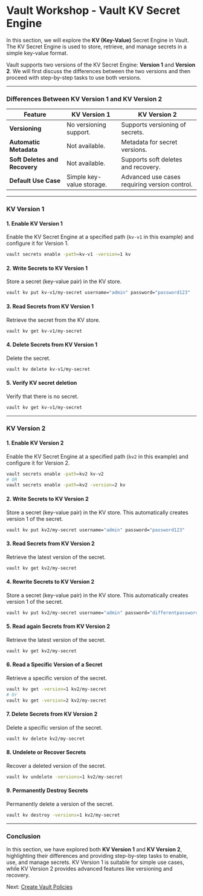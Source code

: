 # Vault Workshop - Vault KV Secret Engine

In this section, we will explore the **KV (Key-Value)** Secret Engine in Vault. The KV Secret Engine is used to store, retrieve, and manage secrets in a simple key-value format. 

Vault supports two versions of the KV Secret Engine: **Version 1** and **Version 2**. We will first discuss the differences between the two versions and then proceed with step-by-step tasks to use both versions.

---

### **Differences Between KV Version 1 and KV Version 2**

| Feature                          | KV Version 1                         | KV Version 2                         |
|----------------------------------|---------------------------------------|---------------------------------------|
| **Versioning**                   | No versioning support.               | Supports versioning of secrets.      |
| **Automatic Metadata**           | Not available.                       | Metadata for secret versions.        |
| **Soft Deletes and Recovery**    | Not available.                       | Supports soft deletes and recovery.  |
| **Default Use Case**             | Simple key-value storage.            | Advanced use cases requiring version control. |

---

### **KV Version 1**

#### 1. **Enable KV Version 1**
Enable the KV Secret Engine at a specified path (`kv-v1` in this example) and configure it for Version 1.

```bash
vault secrets enable -path=kv-v1 -version=1 kv
```

#### 2. **Write Secrets to KV Version 1**
Store a secret (key-value pair) in the KV store.

```bash
vault kv put kv-v1/my-secret username="admin" password="password123"
```

#### 3. **Read Secrets from KV Version 1**
Retrieve the secret from the KV store.

```bash
vault kv get kv-v1/my-secret
```

#### 4. **Delete Secrets from KV Version 1**
Delete the secret.

```bash
vault kv delete kv-v1/my-secret
```

#### 5. **Verify KV secret deletion**
Verify that there is no secret.

```bash
vault kv get kv-v1/my-secret
```

---

### **KV Version 2**

#### 1. **Enable KV Version 2**
Enable the KV Secret Engine at a specified path (`kv2` in this example) and configure it for Version 2.

```bash
vault secrets enable -path=kv2 kv-v2
# OR
vault secrets enable -path=kv2 -version=2 kv
```

#### 2. **Write Secrets to KV Version 2**
Store a secret (key-value pair) in the KV store. This automatically creates version 1 of the secret.

```bash
vault kv put kv2/my-secret username="admin" password="password123"
```

#### 3. **Read Secrets from KV Version 2**
Retrieve the latest version of the secret.

```bash
vault kv get kv2/my-secret
```

#### 4. **Rewrite Secrets to KV Version 2**
Store a secret (key-value pair) in the KV store. This automatically creates version 1 of the secret.

```bash
vault kv put kv2/my-secret username="admin" password="differentpassword123"
```

#### 5. **Read again Secrets from KV Version 2**
Retrieve the latest version of the secret.

```bash
vault kv get kv2/my-secret
```

#### 6. **Read a Specific Version of a Secret**
Retrieve a specific version of the secret.

```bash
vault kv get -version=1 kv2/my-secret
# Or
vault kv get -version=2 kv2/my-secret
```

#### 7. **Delete Secrets from KV Version 2**
Delete a specific version of the secret.

```bash
vault kv delete kv2/my-secret
```

#### 8. **Undelete or Recover Secrets**
Recover a deleted version of the secret.

```bash
vault kv undelete -versions=1 kv2/my-secret
```

#### 9. **Permanently Destroy Secrets**
Permanently delete a version of the secret.

```bash
vault kv destroy -versions=1 kv2/my-secret
```

---

### Conclusion

In this section, we have explored both **KV Version 1** and **KV Version 2**, highlighting their differences and providing step-by-step tasks to enable, use, and manage secrets. KV Version 1 is suitable for simple use cases, while KV Version 2 provides advanced features like versioning and recovery.

Next: [Create Vault Policies](./04-vault-policies.md)
